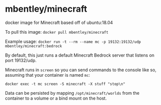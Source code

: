 # mbentley/minecraft

docker image for Minecraft
based off of ubuntu:18.04

To pull this image:
`docker pull mbentley/minecraft`

Example usage:
`docker run -t --rm --name mc -p 19132:19132/udp mbentley/minecraft:bedrock`

By default, this just runs a default Minecraft Bedrock server that listens on port 19132/udp.

Minecraft runs in `screen` so you can send commands to the console like so, assuming that your container is named `mc`:

```
docker exec -t mc screen -S minecraft -X stuff "stop\n"
```

Data can be persisted by mapping `/opt/minecraft/worlds` from the container to a volume or a bind mount on the host.
